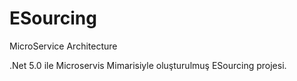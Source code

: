 # ESourcing
MicroService Architecture

.Net 5.0 ile Microservis Mimarisiyle oluşturulmuş ESourcing projesi.



